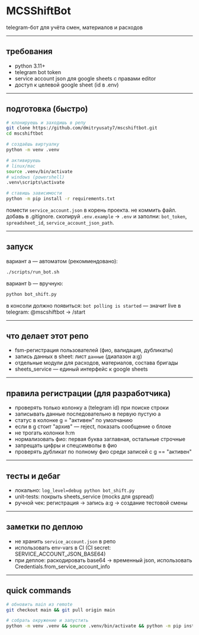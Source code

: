 # MCSShiftBot

telegram-бот для учёта смен, материалов и расходов

---

## требования

- python 3.11+
- telegram bot token
- service account json для google sheets с правами editor
- доступ к целевой google sheet (id в .env)

---

## подготовка (быстро)

```bash
# клонируешь и заходишь в репу
git clone https://github.com/dmitryusaty7/mscshiftbot.git
cd mscshiftbot

# создаёшь виртуалку
python -m venv .venv

# активируешь
# linux/mac
source .venv/bin/activate
# windows (powershell)
.venv\scripts\activate

# ставишь зависимости
python -m pip install -r requirements.txt
```

помести `service_account.json` в корень проекта. не коммить файл. добавь в .gitignore.
скопируй `.env.example` → `.env` и заполни: `bot_token`, `spreadsheet_id`, `service_account_json_path`.

---

## запуск

вариант a — автоматом (рекоммендовано):

```bash
./scripts/run_bot.sh
```

вариант b — вручную:

```bash
python bot_shift.py
```

в консоли должно появиться: `bot polling is started` — значит live
в telegram: @mscshiftbot → /start

---

## что делает этот репо

- fsm-регистрация пользователей (фио, валидация, дубликаты)
- запись данных в sheet: лист `дaнные` (диапазон a:g)
- отдельные модули для расходов, материалов, состава бригады
- sheets_service — единый интерфейс к google sheets

---

## правила регистрации (для разработчика)

- проверять только колонку a (telegram id) при поиске строки
- записывать данные последовательно в первую пустую a
- статус в колонке g = "активен" по умолчанию
- если в g стоит "архив" — reject, показать сообщение о блоке
- не трогать колонки h:m
- нормализовать фио: первая буква заглавная, остальные строчные
- запрещать цифры и спецсимволы в фио
- проверять дубликат по полному фио среди записей с g == "активен"

---

## тесты и дебаг

- локально: `log_level=debug python bot_shift.py`
- unit-tests: покрыть sheets_service (mocks для gspread)
- ручной чек: регистрация → запись a:g → создание тестовой смены

---

## заметки по деплою

- не хранить `service_account.json` в репо
- использовать env-vars в CI (CI secret: SERVICE_ACCOUNT_JSON_BASE64)
- при деплое: раскодировать base64 → временный json, использовать Credentials.from_service_account_info

---

## quick commands

```bash
# обновить main из remote
git checkout main && git pull origin main

# собрать окружение и запустить
python -m venv .venv && source .venv/bin/activate && python -m pip install -r requirements.txt && python bot_shift.py
```

